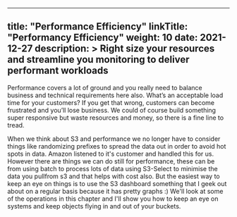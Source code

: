 
---
title: "Performance Efficiency"
linkTitle: "Performancy Efficiency"
weight: 10 
date: 2021-12-27
description: >
  Right size your resources and streamline you monitoring to deliver performant workloads
---
Performance covers a lot of ground and you really need to balance business and technical requirements here also. What’s an acceptable load time for your customers? If you get that wrong, customers can become frustrated and you’ll lose business. We could of course build something super responsive but waste resources and money, so there is a fine line to tread.

When we think about S3 and performance we no longer have to consider things like randomizing prefixes to spread the data out in order to avoid hot spots in data. Amazon listened to it's customer and handled this for us. However there are things we can do still for performance, these can be from using batch to process lots of data using S3-Select to minimise the data you pullfrom s3 and that helps with cost also. But the easiest way to keep an eye on things is to use the S3 dashboard something that I geek out about on a regular basis because it has pretty graphs :) We'll look at some of the operations in this chapter and I'll show you how to keep an eye on systems and keep objects flying in and out of your buckets. 
